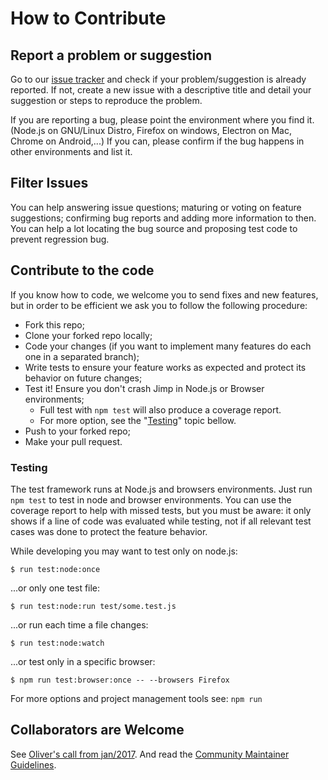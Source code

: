 How to Contribute
=================

Report a problem or suggestion
------------------------------

Go to our [issue tracker](https://github.com/oliver-moran/jimp/issues) and check if your problem/suggestion is already reported.
If not, create a new issue with a descriptive title and detail your suggestion or steps to reproduce the problem.

If you are reporting a bug, please point the environment where you find it. (Node.js on GNU/Linux Distro, Firefox on windows, Electron on Mac, Chrome on Android,...)
If you can, please confirm if the bug happens in other environments and list it.


Filter Issues
-------------

You can help answering issue questions; maturing or voting on feature suggestions; confirming bug reports and adding more information to then. You can help a lot locating the bug source and proposing test code to prevent regression bug.


Contribute to the code
----------------------

If you know how to code, we welcome you to send fixes and new features, but in order to be efficient we ask you to follow the following procedure:

* Fork this repo;
* Clone your forked repo locally;
* Code your changes (if you want to implement many features do each one in a separated branch); 
* Write tests to ensure your feature works as expected and protect its behavior on future changes;
* Test it! Ensure you don't crash Jimp in Node.js or Browser environments;
  * Full test with `npm test` will also produce a coverage report.
  * For more option, see the "[Testing](#testing)" topic bellow.
* Push to your forked repo;
* Make your pull request.


### Testing

The test framework runs at Node.js and browsers environments. Just run `npm test` to test in node and browser environments.
You can use the coverage report to help with missed tests, but you must be aware: it only shows if a line of code was evaluated while testing, not if all relevant test cases was done to protect the feature behavior.

While developing you may want to test only on node.js:
```
$ run test:node:once
```
...or only one test file:
```
$ run test:node:run test/some.test.js
```
...or run each time a file changes:
```
$ run test:node:watch
```
...or test only in a specific browser:
```
$ npm run test:browser:once -- --browsers Firefox
```
For more options and project management tools see: `npm run`


Collaborators are Welcome
-------------------------

See [Oliver's call from jan/2017](https://github.com/oliver-moran/jimp/issues/219).
And read the [Community Maintainer Guidelines](https://github.com/oliver-moran/jimp/issues/223).


